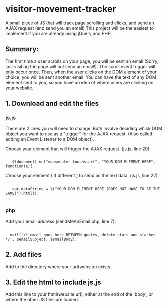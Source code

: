 # visitor-movement-tracker
A small piece of JS that will track page scrolling and clicks, and send an AJAX request (and send you an email)
This project will be the easiest to implement if you are already using jQuery and PHP. 

<h2>Summary:</h2>

<p>The first time a user scrolls on your page, you will be sent an email (Sorry, just visiting the page will not send an email!). The scroll event trigger will only occur once. Then, when the user clicks on the DOM element of your choice, you will be sent another email. You can have the text of any DOM element sent to you, so you have an idea of where users are clicking on your website.</p>

<h2>1. Download and edit the files</h2>

 <h3>js.js</h3>
  <p>
  There are 2 lines you will need to change. 
  Both involve deciding whick DOM object you want to use as a "trigger" for the AJAX request. (Also called adding an Event 
   Listener to a DOM object).</p>
  
  <p>Choose your element that will trigger the AJAX request. (js.js, line 20) </p>
  <code>
   $(document).on("mouseenter touchstart", "YOUR DOM ELEMENT HERE", function(e){ </code>
   <p></p>

 <p>Choose your element ( if different ) to send as the text data. (js.js, line 22) </p>
  <code>	
   var dataString = $("YOUR DOM ELEMENT HERE (DOES NOT HAVE TO BE THE SAME)").html(); 
  </code> 
   
 <h3>php</h3>
  <p>
  Add your email address (sendMeAnEmail.php, line 7): </p>
  <code>
  mail('/* email goes here BETWEEN quotes, delete stars and slashes */', $emailSubject, $emailBody); </code>

<h2>2. Add files</h2> 
<p>Add to the directory where your url(website) exists.</p>

<h2>3. Edit the html to include js.js </h2>
Add this line to your html(website url), either at the end of the 'body', or where the other JS files are loaded. 
<code> <script src="js.js"></script> </code>
